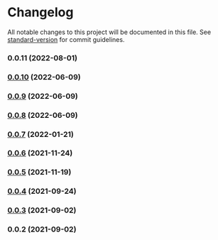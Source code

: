 # Changelog

All notable changes to this project will be documented in this file. See [standard-version](https://github.com/conventional-changelog/standard-version) for commit guidelines.

### 0.0.11 (2022-08-01)

### [0.0.10](https://github.com/vft-aurora/fabric-img-editor/compare/v0.0.9...v0.0.10) (2022-06-09)

### [0.0.9](https://github.com/vft-aurora/fabric-img-editor/compare/v0.0.8...v0.0.9) (2022-06-09)

### [0.0.8](https://github.com/vft-aurora/fabric-img-editor/compare/v0.0.7...v0.0.8) (2022-06-09)

### [0.0.7](https://github.com/vft-aurora/fabric-img-editor/compare/v0.0.6...v0.0.7) (2022-01-21)

### [0.0.6](https://github.com/zhhyang/fabric-img/compare/v0.0.5...v0.0.6) (2021-11-24)

### [0.0.5](https://github.com/zhhyang/fabric-img/compare/v0.0.4...v0.0.5) (2021-11-19)

### [0.0.4](https://github.com/zhhyang/fabric-img/compare/v0.0.3...v0.0.4) (2021-09-24)

### [0.0.3](https://github.com/zhhyang/fabric-img/compare/v0.0.2...v0.0.3) (2021-09-02)

### 0.0.2 (2021-09-02)
